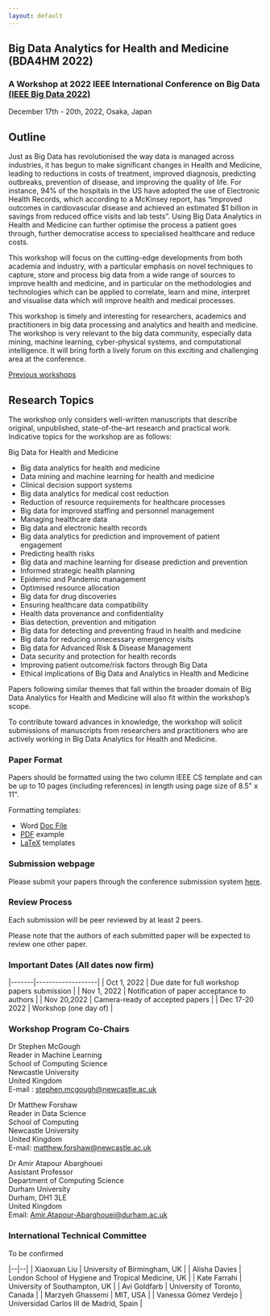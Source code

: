 ```yaml
---
layout: default
---
```

## Big Data Analytics for Health and Medicine (BDA4HM 2022) 

### A Workshop at 2022 IEEE International Conference on Big Data [(IEEE Big Data 2022)](http://bigdataieee.org/BigData2022/)
December 17th - 20th, 2022, Osaka, Japan


## Outline

Just as Big Data has revolutionised the way data is managed across industries, it has begun to make significant changes in Health and Medicine, leading to reductions in costs of treatment, improved diagnosis, predicting outbreaks, prevention of disease, and improving the quality of life. For instance, 94% of the hospitals in the US have adopted the use of Electronic Health Records, which according to a McKinsey report, has “improved outcomes in cardiovascular disease and achieved an estimated $1 billion in savings from reduced office visits and lab tests”. Using Big Data Analytics in Health and Medicine can further optimise the process a patient goes through, further democratise access to specialised healthcare and reduce costs.

This workshop will focus on the cutting-edge developments from both academia and industry, with a particular emphasis on novel techniques to capture, store and process big data from a wide range of sources to improve health and medicine, and in particular on the methodologies and technologies which can be applied to correlate, learn and mine, interpret and visualise data which will improve health and medical processes.

This workshop is timely and interesting for researchers, academics and practitioners in big data processing and analytics and health and medicine. The workshop is very relevant to the big data community, especially data mining, machine learning, cyber-physical systems, and computational intelligence. It will bring forth a lively forum on this exciting and challenging area at the conference.

[Previous workshops](Previous)

## Research Topics

The workshop only considers well-written manuscripts that describe original, unpublished, state-of-the-art research and practical work. Indicative topics for the workshop are as follows:
 
Big Data for Health and Medicine
+ Big data analytics for health and medicine
+ Data mining and machine learning for health and medicine
+ Clinical decision support systems
+ Big data analytics for medical cost reduction
+ Reduction of resource requirements for healthcare processes
+ Big data for improved staffing and personnel management
+ Managing healthcare data
+ Big data and electronic health records
+ Big data analytics for prediction and improvement of patient engagement
+ Predicting health risks
+ Big data and machine learning for disease prediction and prevention
+ Informed strategic health planning
+ Epidemic and Pandemic management
+ Optimised resource allocation
+ Big data for drug discoveries
+ Ensuring healthcare data compatibility
+ Health data provenance and confidentiality
+ Bias detection, prevention and mitigation
+ Big data for detecting and preventing fraud in health and medicine
+ Big data for reducing unnecessary emergency visits
+ Big data for Advanced Risk & Disease Management
+ Data security and protection for health records
+ Improving patient outcome/risk factors through Big Data
+ Ethical implications of Big Data and Analytics in Health and Medicine

Papers following similar themes that fall within the broader domain of Big Data Analytics for Health and Medicine will also fit within the workshop’s scope.

To contribute toward advances in knowledge, the workshop will solicit submissions of manuscripts from researchers and practitioners who are actively working in Big Data Analytics for Health and Medicine.

### Paper Format

Papers should be formatted using the two column IEEE CS template and can be up to 10 pages (including references) in length using page size of 8.5" x 11".

Formatting templates:
 * Word [Doc File](http://bigdataieee.org/BigData2022/files/Conference-template-letter.doc)
 * [PDF](http://bigdataieee.org/BigData2022/files/IEEEtran_HOWTO.pdf) example
 * [LaTeX](http://bigdataieee.org/BigData2022/files/Conference-LaTeX-template_7-9-18.zip) templates

### Submission webpage

Please submit your papers through the conference submission system [here](https://wi-lab.com/cyberchair/2022/bigdata22/scripts/submit.php?subarea=S30&undisplay_detail=1&wh=/cyberchair/2022/bigdata22/scripts/ws_submit.php).

### Review Process

Each submission will be peer reviewed by at least 2 peers.

Please note that the authors of each submitted paper will be expected to review one other paper.

### Important Dates (All dates now firm)

|-------|-------------------|
| Oct 1, 2022 | Due date for full workshop papers submission |
| Nov 1, 2022 |  Notification of paper acceptance to authors |
| Nov 20,2022 | Camera-ready of accepted papers |
| Dec 17-20 2022 | Workshop (one day of) |

### Workshop Program Co-Chairs

Dr Stephen McGough  
Reader in Machine Learning  
School of Computing Science  
Newcastle University  
United Kingdom  
E-mail : stephen.mcgough@newcastle.ac.uk

Dr Matthew Forshaw   
Reader in Data Science  
School of Computing   
Newcastle University   
United Kingdom   
E-mail: matthew.forshaw@newcastle.ac.uk   

Dr Amir Atapour Abarghouei  
Assistant Professor  
Department of Computing Science  
Durham University  
Durham, DH1 3LE  
United Kingdom  
Email: Amir.Atapour-Abarghouei@durham.ac.uk  


### International Technical Committee

To be confirmed

|--|--|
| Xiaoxuan Liu	| University of Birmingham, UK |
| Alisha  Davies | London School of Hygiene and Tropical Medicine, UK |
| Kate Farrahi | University of Southampton, UK |
| Avi Goldfarb | University of Toronto, Canada |
| Marzyeh Ghassemi | MIT, USA |
| Vanessa Gómez Verdejo | Universidad Carlos III de Madrid, Spain |
